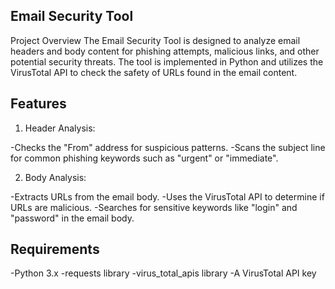 ## Email Security Tool

Project Overview
The Email Security Tool is designed to analyze email headers and body content for phishing attempts, malicious links, and other potential security threats. The tool is implemented in Python and utilizes the VirusTotal API to check the safety of URLs found in the email content.

## Features

1. Header Analysis:

-Checks the "From" address for suspicious patterns.
-Scans the subject line for common phishing keywords such as "urgent" or "immediate".

2. Body Analysis:

-Extracts URLs from the email body.
-Uses the VirusTotal API to determine if URLs are malicious.
-Searches for sensitive keywords like "login" and "password" in the email body.

## Requirements
-Python 3.x
-requests library
-virus_total_apis library
-A VirusTotal API key
